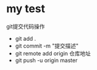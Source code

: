 my test
=====
git提交代码操作
* git add .
* git commit -m "提交描述"
* git remote add origin 仓库地址
* git push -u origin master